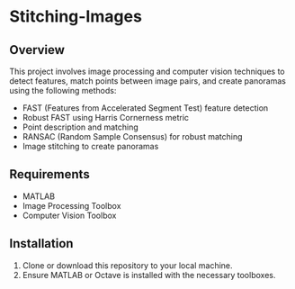 # Stitching-Images

## Overview

This project involves image processing and computer vision techniques to detect features, match points between image pairs, and create panoramas using the following methods:

- FAST (Features from Accelerated Segment Test) feature detection
- Robust FAST using Harris Cornerness metric
- Point description and matching
- RANSAC (Random Sample Consensus) for robust matching
- Image stitching to create panoramas

## Requirements

- MATLAB
- Image Processing Toolbox
- Computer Vision Toolbox

## Installation

1. Clone or download this repository to your local machine.
2. Ensure MATLAB or Octave is installed with the necessary toolboxes.
